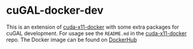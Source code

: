 # cuGAL-docker-dev
This is an extension of [cuda-x11-docker](https://github.com/cuGAL/cuda-x11-docker) with some extra packages for cuGAL development. For usage see the `README.md` in the [cuda-x11-docker](https://github.com/cuGAL/cuda-x11-docker) repo. The Docker image can be found on [DockerHub](https://hub.docker.com/repository/docker/jackm97/cugal-docker-dev)
